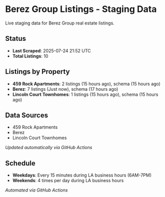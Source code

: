# Berez Group Listings - Staging Data

Live staging data for Berez Group real estate listings.

## Status

- **Last Scraped**: 2025-07-24 21:52 UTC
- **Total Listings**: 10

## Listings by Property

- **459 Rock Apartments**: 2 listings (15 hours ago), schema (15 hours ago)
- **Berez**: 7 listings (Just now), schema (17 hours ago)
- **Lincoln Court Townhomes**: 1 listings (15 hours ago), schema (15 hours ago)

## Data Sources

- 459 Rock Apartments
- Berez
- Lincoln Court Townhomes

*Updated automatically via GitHub Actions*

## Schedule

- **Weekdays**: Every 15 minutes during LA business hours (6AM-7PM)
- **Weekends**: 4 times per day during LA business hours

*Automated via GitHub Actions*
